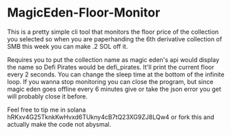 # MagicEden-Floor-Monitor

This is a pretty simple cli tool that monitors the floor price of the collection you selected so when you are paperhanding the 6th derivative collection of SMB this week you can make .2 SOL off it.

Requires you to put the collection name as magic eden's api would display the name so Defi Pirates would be defi_pirates. It'll print the current floor every 2 seconds. You can change the sleep time at the bottom of the infinite loop. If you wanna stop monitoring you can close the program, but since magic eden goes offline every 6 minutes give or take the json error you get will probably close it before.

Feel free to tip me in solana hRKxv4G25TknkKwHvxd6TUkny4cB7tQ23XG9ZJ8LQw4 or fork this and actually make the code not abysmal.

